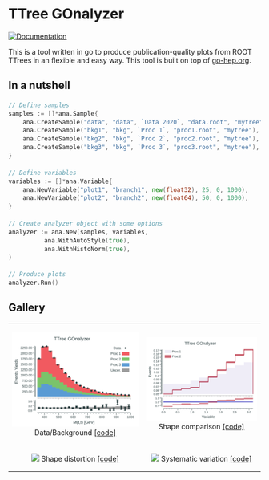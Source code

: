 # TTree GOnalyzer

[![Documentation](https://godoc.org/github.com/rmadar/tree-gonalyzer?status.svg)](https://godoc.org/github.com/rmadar/tree-gonalyzer)

This is a tool written in go to produce publication-quality plots from ROOT TTrees in an flexible and easy way.
This tool is built on top of [go-hep.org](https://go-hep.org).

## In a nutshell

```go
// Define samples
samples := []*ana.Sample{
	ana.CreateSample("data", "data", `Data 2020`, "data.root", "mytree"),
	ana.CreateSample("bkg1", "bkg", `Proc 1`, "proc1.root", "mytree"),
	ana.CreateSample("bkg2", "bkg", `Proc 2`, "proc2.root", "mytree"),
	ana.CreateSample("bkg3", "bkg", `Proc 3`, "proc3.root", "mytree"),
}

// Define variables
variables := []*ana.Variable{
	ana.NewVariable("plot1", "branch1", new(float32), 25, 0, 1000),
	ana.NewVariable("plot2", "branch2", new(float64), 50, 0, 1000),
}

// Create analyzer object with some options
analyzer := ana.New(samples, variables,
	      ana.WithAutoStyle(true),
	      ana.WithHistoNorm(true),
)

// Produce plots
analyzer.Run()

```

## Gallery

<table>
  <tr>
    <td><p align="center"><img src="ana/testdata/Plots_simpleUseCase/Mttbar_golden.png">
	Data/Background <a href="https://github.com/rmadar/tree-gonalyzer/blob/master/ana/example_maker_test.go#L33" target="_blank">[code]</a></p>
    </td>
    <td><p align="center"><img src="ana/testdata/Plots_shapeComparison/DphiLL_golden.png">
	Shape comparison <a href="https://github.com/rmadar/tree-gonalyzer/blob/master/ana/example_maker_test.go#L112">[code]</a></p>
    </td>
  </tr>


  <tr>
    <td><p align="center"><img src="ana/testdata/Plots_XXX/Mttbar_golden.png">
	Shape distortion <a href="https://github.com/rmadar/tree-gonalyzer/blob/master/ana/XXX">[code]</a></p>
    </td>
    <td><p align="center"><img src="ana/testdata/Plots_XXX/DphiLL_golden.png">
	Systematic variation <a href="https://github.com/rmadar/tree-gonalyzer/blob/master/ana/XXX">[code]</a></p>
    </td>
  </tr>


 </table>

